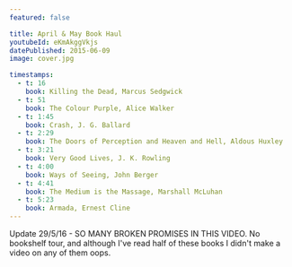```yaml
---
featured: false

title: April & May Book Haul
youtubeId: eKmAkggVkjs
datePublished: 2015-06-09
image: cover.jpg

timestamps:
  - t: 16
    book: Killing the Dead, Marcus Sedgwick
  - t: 51
    book: The Colour Purple, Alice Walker
  - t: 1:45
    book: Crash, J. G. Ballard
  - t: 2:29
    book: The Doors of Perception and Heaven and Hell, Aldous Huxley
  - t: 3:21
    book: Very Good Lives, J. K. Rowling
  - t: 4:00
    book: Ways of Seeing, John Berger
  - t: 4:41
    book: The Medium is the Massage, Marshall McLuhan
  - t: 5:23
    book: Armada, Ernest Cline
---
```


Update 29/5/16 - SO MANY BROKEN PROMISES IN THIS VIDEO. No bookshelf tour, and although I've read half of these books I didn't make a video on any of them oops.
